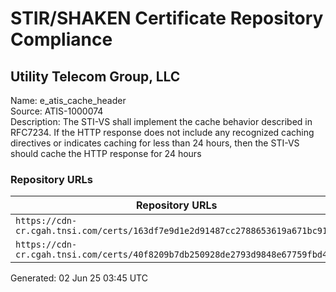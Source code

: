 # STIR/SHAKEN Certificate Repository Compliance

## Utility Telecom Group, LLC

Name: e_atis_cache_header\
Source: ATIS-1000074\
Description: The STI-VS shall implement the cache behavior described in RFC7234. If the HTTP response does not include any recognized caching directives or indicates caching for less than 24 hours, then the STI-VS should cache the HTTP response for 24 hours
### Repository URLs

| Repository URLs | Not After |  Problems | Link |
|-----------------|-----------|-----------|------|
| `https://cdn-cr.cgah.tnsi.com/certs/163df7e9d1e2d91487cc2788653619a671bc9187` | 13&#160;May&#160;27&#160;10:03&#160;UTC | true | [view](../../REPOS/0de191e416af976b624dc9bb5d68e5149fa81ff2/README.md) |
| `https://cdn-cr.cgah.tnsi.com/certs/40f8209b7db250928de2793d9848e67759fbd400` | 29&#160;Jun&#160;24&#160;16:59&#160;UTC | true | [view](../../REPOS/8457fa42695f7afc8d205eb89d32dc6ea03177b4/README.md) |


Generated: 02 Jun 25 03:45 UTC